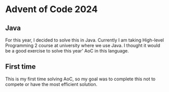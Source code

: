 # Advent of Code 2024

## Java
For this year, I decided to solve this in Java. Currently I am taking High-level Programming 2 course at university where we use Java. I thought it would be a good exercise to solve this year' AoC in this language.

## First time
This is my first time solving AoC, so my goal was to complete this not to compete or have the most efficient solution.
